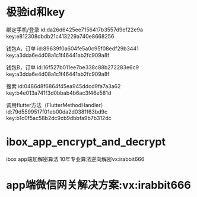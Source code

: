 # 极验id和key

绑定手机/登录   id:da26d6425ee7156417b3557d9ef22e9a     key:e812308dbdb21c413229a740e8668256

钱包A，订单    id:89639f0a604fe5a0c95f08edf29b3441     key:a3dda6e4d08a1c1f46441ab2fc909a8f

钱包B，订单    id:16f527b011ee7be338c88b272283e6c9   key:a3dda6e4d08a1c1f46441ab2fc909a8f

搜索     id:0486d8f6864f45ea945ddcd9fa7a3a62    key:b4e013a741f3d0bbab4b6ac3f46e581d

调用flutter方法（FlutterMethodHandler）    id:79d5599517f01eb00da2d0381f63bd9c    key:b1c0f5ac58b2dc9cb9dbbfa9b7b312dc


# ibox_app_encrypt_and_decrypt
ibox app端加解密算法
10年专业算法逆向解密vx:irabbit666


# app端微信网关解决方案:vx:irabbit666
